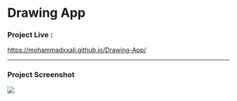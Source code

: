 # Drawing App


### Project Live :
https://mohammadxxali.github.io/Drawing-App/

--------

### Project Screenshot
![](https://github.com/mohammadxxali/Drawing-App/blob/main/Screenshot.png)

